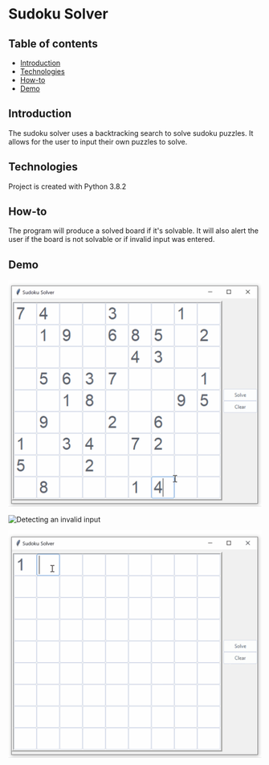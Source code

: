 # Sudoku Solver

## Table of contents
* [Introduction](#introduction)
* [Technologies](#technologies)
* [How-to](#how-to)
* [Demo](#demo)

## Introduction
The sudoku solver uses a backtracking search to solve sudoku puzzles. It allows for the user to input their own puzzles to solve.

## Technologies
Project is created with Python 3.8.2

## How-to
The program will produce a solved board if it's solvable. It will also alert the user if the board is not solvable or if invalid input was entered.

## Demo

![Solving a puzzle](demo/solved_puzzle.gif)

![Detecting an invalid input](invalid_input.gif)

![An unsolvable puzzle](demo/unsolvable.gif)
